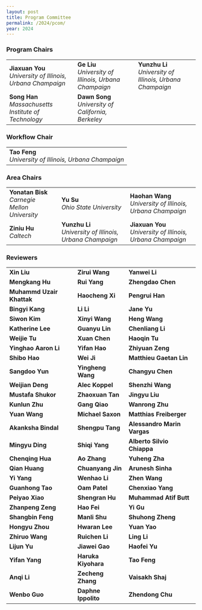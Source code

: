 ```yaml
---
layout: post
title: Program Committee
permalink: /2024/pcom/
year: 2024
---
```


### Program Chairs
<table>
<tr>
    <td><strong>Jiaxuan You</strong><br><em>University of Illinois, Urbana Champaign</em></td>
    <td><strong>Ge Liu</strong><br><em>University of Illinois, Urbana Champaign</em></td>
    <td><strong>Yunzhu Li </strong><br><em>University of Illinois, Urbana Champaign</em></td>
</tr>
<tr>
    <td><strong>Song Han</strong><br><em>Massachusetts Institute of Technology</em></td>
    <td><strong>Dawn Song</strong><br><em>University of California, Berkeley</em></td>
</tr>
</table>

### Workflow Chair
<table>
<tr>
    <td><strong>Tao Feng</strong><br><em>University of Illinois, Urbana Champaign</em></td>
</tr>
</table>

### Area Chairs

<table>
<tr>
    <td><strong>Yonatan Bisk</strong><br><em>Carnegie Mellon University</em></td>
    <td><strong>Yu Su</strong><br><em>Ohio State University</em></td>
    <td><strong>Haohan Wang</strong><br><em>University of Illinois, Urbana Champaign</em></td>
</tr>
<tr>
    <td><strong>Ziniu Hu</strong><br><em>Caltech</em></td>
    <td><strong>Yunzhu Li</strong><br><em>University of Illinois, Urbana Champaign</em></td>
    <td><strong>Jiaxuan You</strong><br><em>University of Illinois, Urbana Champaign</em></td>
</tr>
</table>

### Reviewers

<table>
<tr>
    <td><strong>Xin Liu<br></strong></td>
    <td><strong>Zirui Wang<br></strong></td>
    <td><strong>Yanwei Li<br></strong></td>
</tr>
<tr>
    <td><strong>Mengkang Hu<br></strong></td>
    <td><strong>Rui Yang<br></strong></td>
    <td><strong>Zhengdao Chen<br></strong></td>
</tr>
<tr>
    <td><strong>Muhammd Uzair Khattak<br></strong></td>
    <td><strong>Haocheng Xi<br></strong></td>
    <td><strong>Pengrui Han<br></strong></td>
</tr>
<tr>
    <td><strong>Bingyi Kang<br></strong></td>
    <td><strong>Li Li<br></strong></td>
    <td><strong>Jane Yu<br></strong></td>
</tr>
<tr>
    <td><strong>Siwon Kim<br></strong></td>
    <td><strong>Xinyi Wang<br></strong></td>
    <td><strong>Heng Wang<br></strong></td>
</tr>
<tr>
    <td><strong>Katherine Lee<br></strong></td>
    <td><strong>Guanyu Lin<br></strong></td>
    <td><strong>Chenliang Li<br></strong></td>
</tr>
<tr>
    <td><strong>Weijie Tu<br></strong></td>
    <td><strong>Xuan Chen<br></strong></td>
    <td><strong>Haoqin Tu<br></strong></td>
</tr>
<tr>
    <td><strong>Yinghao Aaron Li<br></strong></td>
    <td><strong>Yifan Hao<br></strong></td>
    <td><strong>Zhiyuan Zeng<br></strong></td>
</tr>
<tr>
    <td><strong>Shibo Hao<br></strong></td>
    <td><strong>Wei Ji<br></strong></td>
    <td><strong>Matthieu Gaetan Lin<br></strong></td>
</tr>
<tr>
    <td><strong>Sangdoo Yun<br></strong></td>
    <td><strong>Yingheng Wang<br></strong></td>
    <td><strong>Changyu Chen<br></strong></td>
</tr>
<tr>
    <td><strong>Weijian Deng<br></strong></td>
    <td><strong>Alec Koppel<br></strong></td>
    <td><strong>Shenzhi Wang<br></strong></td>
</tr>
<tr>
    <td><strong>Mustafa Shukor<br></strong></td>
    <td><strong>Zhaoxuan Tan<br></strong></td>
    <td><strong>Jingyu Liu<br></strong></td>
</tr>
<tr>
    <td><strong>Kunlun Zhu<br></strong></td>
    <td><strong>Gang Qiao<br></strong></td>
    <td><strong>Wanrong Zhu<br></strong></td>
</tr>
<tr>
    <td><strong>Yuan Wang<br></strong></td>
    <td><strong>Michael Saxon<br></strong></td>
    <td><strong>Matthias Freiberger<br></strong></td>
</tr>
<tr>
    <td><strong>Akanksha Bindal<br></strong></td>
    <td><strong>Shengpu Tang<br></strong></td>
    <td><strong>Alessandro Marin Vargas<br></strong></td>
</tr>
<tr>
    <td><strong>Mingyu Ding<br></strong></td>
    <td><strong>Shiqi Yang<br></strong></td>
    <td><strong>Alberto Silvio Chiappa<br></strong></td>
</tr>
<tr>
    <td><strong>Chenqing Hua<br></strong></td>
    <td><strong>Ao Zhang<br></strong></td>
    <td><strong>Yuheng Zha<br></strong></td>
</tr>
<tr>
    <td><strong>Qian Huang<br></strong></td>
    <td><strong>Chuanyang Jin<br></strong></td>
    <td><strong>Arunesh Sinha<br></strong></td>
</tr>
<tr>
    <td><strong>Yi Yang<br></strong></td>
    <td><strong>Wenhao Li<br></strong></td>
    <td><strong>Zhen Wang<br></strong></td>
</tr>
<tr>
    <td><strong>Guanhong Tao<br></strong></td>
    <td><strong>Oam Patel<br></strong></td>
    <td><strong>Chenxiao Yang<br></strong></td>
</tr>
<tr>
    <td><strong>Peiyao Xiao<br></strong></td>
    <td><strong>Shengran Hu<br></strong></td>
    <td><strong>Muhammad Atif Butt<br></strong></td>
</tr>
<tr>
    <td><strong>Zhanpeng Zeng<br></strong></td>
    <td><strong>Hao Fei<br></strong></td>
    <td><strong>Yi Gu<br></strong></td>
</tr>
<tr>
    <td><strong>Shangbin Feng<br></strong></td>
    <td><strong>Manli Shu<br></strong></td>
    <td><strong>Shuhong Zheng<br></strong></td>
</tr>
<tr>
    <td><strong>Hongyu Zhou<br></strong></td>
    <td><strong>Hwaran Lee<br></strong></td>
    <td><strong>Yuan Yao<br></strong></td>
</tr>
<tr>
    <td><strong>Zhiruo Wang<br></strong></td>
    <td><strong>Ruichen Li<br></strong></td>
    <td><strong>Ling Li<br></strong></td>
</tr>
<tr>
    <td><strong>Lijun Yu<br></strong></td>
    <td><strong>Jiawei Gao<br></strong></td>
    <td><strong>Haofei Yu<br></strong></td>
</tr>
<tr>
    <td><strong>Yifan Yang<br></strong></td>
    <td><strong>Haruka Kiyohara<br></strong></td>
    <td><strong>Tao Feng<br></strong></td>
</tr>
<tr>
    <td><strong>Anqi Li<br></strong></td>
    <td><strong>Zecheng Zhang<br></strong></td>
    <td><strong>Vaisakh Shaj<br></strong></td>
</tr>
<tr>
    <td><strong>Wenbo Guo<br></strong></td>
    <td><strong>Daphne Ippolito<br></strong></td>
    <td><strong>Zhendong Chu<br></strong></td>
</tr>
<table>
